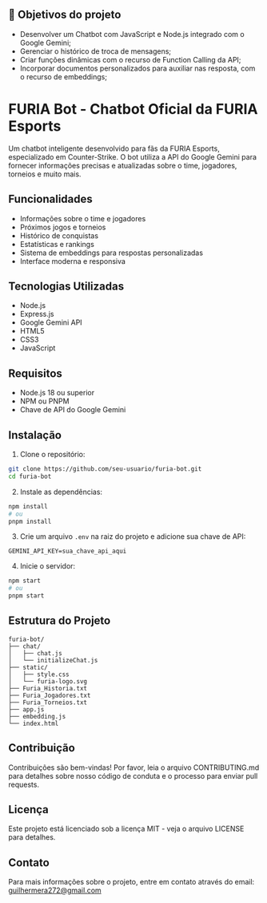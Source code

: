 ## 🔨 Objetivos do projeto


- Desenvolver um Chatbot com JavaScript e Node.js integrado com o Google Gemini;
- Gerenciar o histórico de troca de mensagens;
- Criar funções dinâmicas com o recurso de Function Calling da API;
- Incorporar documentos personalizados para auxiliar nas resposta, com o recurso de embeddings;

# FURIA Bot - Chatbot Oficial da FURIA Esports

Um chatbot inteligente desenvolvido para fãs da FURIA Esports, especializado em Counter-Strike. O bot utiliza a API do Google Gemini para fornecer informações precisas e atualizadas sobre o time, jogadores, torneios e muito mais.

## Funcionalidades

- Informações sobre o time e jogadores
- Próximos jogos e torneios
- Histórico de conquistas
- Estatísticas e rankings
- Sistema de embeddings para respostas personalizadas
- Interface moderna e responsiva

## Tecnologias Utilizadas

- Node.js
- Express.js
- Google Gemini API
- HTML5
- CSS3
- JavaScript

## Requisitos

- Node.js 18 ou superior
- NPM ou PNPM
- Chave de API do Google Gemini

## Instalação

1. Clone o repositório:
```bash
git clone https://github.com/seu-usuario/furia-bot.git
cd furia-bot
```

2. Instale as dependências:
```bash
npm install
# ou
pnpm install
```

3. Crie um arquivo `.env` na raiz do projeto e adicione sua chave de API:
```
GEMINI_API_KEY=sua_chave_api_aqui
```

4. Inicie o servidor:
```bash
npm start
# ou
pnpm start
```

## Estrutura do Projeto

```
furia-bot/
├── chat/
│   ├── chat.js
│   └── initializeChat.js
├── static/
│   ├── style.css
│   └── furia-logo.svg
├── Furia_Historia.txt
├── Furia_Jogadores.txt
├── Furia_Torneios.txt
├── app.js
├── embedding.js
└── index.html
```

## Contribuição

Contribuições são bem-vindas! Por favor, leia o arquivo CONTRIBUTING.md para detalhes sobre nosso código de conduta e o processo para enviar pull requests.

## Licença

Este projeto está licenciado sob a licença MIT - veja o arquivo LICENSE para detalhes.

## Contato

Para mais informações sobre o projeto, entre em contato através do email: guilhermera272@gmail.com
